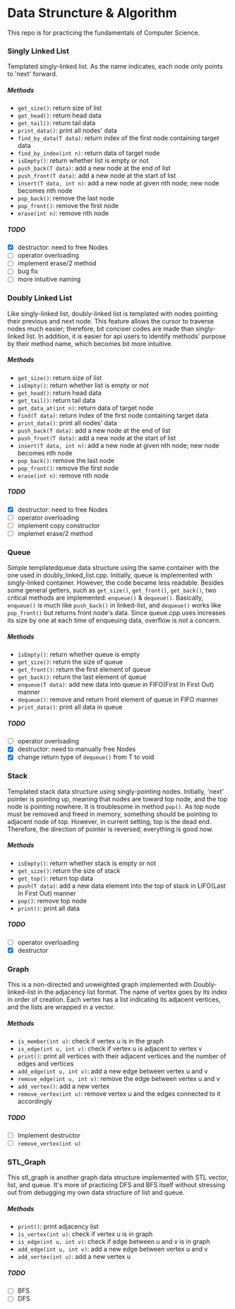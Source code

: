 Data Struncture & Algorithm
===
This repo is for practicing the fundamentals of Computer Science.  
### Singly Linked List
Templated singly-linked list. As the name indicates, each node only points to
'next' forward.
##### Methods
+ `get_size()`: return size of list
+ `get_head()`: return head data
+ `get_tail()`: return tail data
+ `print_data()`: print all nodes' data
+ `find_by_data(T data)`: return index of the first node containing target data
+ `find_by_index(int n)`: return data of target node
+ `isEmpty()`: return whether list is empty or not
+ `push_back(T data)`: add a new node at the end of list
+ `push_front(T data)`: add a new node at the start of list
+ `insert(T data, int n)`: add a new node at given nth node; new node becomes
nth node
+ `pop_back()`: remove the last node
+ `pop_front()`: remove the first node
+ `erase(int n)`: remove nth node
##### TODO
- [x] destructor: need to free Nodes
- [ ] operator overloading  
- [ ] implement erase/2 method
- [ ] bug fix
- [ ] more intuitive naming

### Doubly Linked List
Like singly-linked list, doubly-linked list is templated with nodes pointing
their previous and next node. This feature allows the cursor to traverse nodes
much easier; therefore, bit conciser codes are made than singly-linked list.
In addition, it is easier for api users to identify methods' purpose by
their method name, which becomes bit more intuitive.
##### Methods
+ `get_size()`: return size of list
+ `isEmpty()`: return whether list is empty or not
+ `get_head()`: return head data
+ `get_tail()`: return tail data
+ `get_data_at(int n)`: return data of target node
+ `find(T data)`: return index of the first node containing target data
+ `print_data()`: print all nodes' data
+ `push_back(T data)`: add a new node at the end of list
+ `push_front(T data)`: add a new node at the start of list
+ `insert(T data, int n)`: add a new node at given nth node; new node becomes
nth node
+ `pop_back()`: remove the last node
+ `pop_front()`: remove the first node
+ `erase(int n)`: remove nth node
##### TODO
- [x] destructor: need to free Nodes
- [ ] operator overloading
- [ ] implement copy constructor
- [ ] implemet erase/2 method

### Queue
Simple templatedqueue data structure using the same container with the one
used in doubly_linked_list.cpp. Initially, queue is implemented with
singly-linked container. However, the code became less readable. Besides some
general getters, such as `get_size()`, `get_front()`, `get_back()`, two
critical methods are implemented: `enqueue()` & `dequeue()`. Basically,
`enqueue()` is much like `push_back()` in linked-list, and `dequeue()` works
like `pop_front()` but returns front node's data. Since queue.cpp uses
increases its size by one at each time of enqueuing data, overflow is not a
concern.
##### Methods
+ `isEmpty()`: return whether queue is empty
+ `get_size()`: return the size of queue
+ `get_front()`: return the first element of queue
+ `get_back()`: return the last element of queue
+ `enqueue(T data)`: add new data into queue in FIFO(First In First Out) manner
+ `dequeue()`: remove and return front element of queue in FIFO manner
+ `print_data()`: print all data in queue
##### TODO
- [ ] operator overloading
- [x] destructor: need to manually free Nodes
- [x] change return type of `dequeue()` from T to void

### Stack
Templated stack data structure using singly-pointing nodes. Initially, 'next'
pointer is pointing up, meaning that nodes are toward top node, and the top
node is pointing nowhere. It is troublesome in method `pop()`. As top node
must be removed and freed in memory, something should be pointing to adjacent
node of top. However, in current setting, top is the dead end. Therefore,
the direction of pointer is reversed; everything is good now.
##### Methods
+ `isEmpty()`: return whether stack is empty or not
+ `get_size()`: return the size of stack
+ `get_top()`: return top data
+ `push(T data)`: add a new data element into the top of stack in LIFO(Last
In First Out) manner
+ `pop()`: remove top node
+ `print()`: print all data
##### TODO
- [ ] operator overloading
- [x] destructor

### Graph
This is a non-directed and unweighted graph implemented with
Doubly-linked-list in the adjacency list format. The name of vertex goes by
its index in order of creation. Each vertex has a list indicating its adjacent
vertices, and the lists are wrapped in a vector.
##### Methods
+ `is_member(int u)`: check if vertex u is in the graph
+ `is_edge(int u, int v)`: check if vertex u is adjacent to vertex v
+ `print()`: print all vertices with their adjacent vertices and the number of
edges and vertices
+ `add_edge(int u, int v)`: add a new edge between vertex u and v
+ `remove_edge(int u, int v)`: remove the edge between vertex u and v
+ `add_vertex()`: add a new vertex
+ `remove_vertex(int u)`: remove vertex u and the edges connected to it accordingly
##### TODO
- [ ] Implement destructor
- [ ] `remove_vertex(int u)`

### STL_Graph
This stl_graph is another graph data structure implemented with STL vector,
list, and queue. It's more of practicing DFS and BFS itself without stressing
out from debugging my own data structure of list and queue.
##### Methods
+ `print()`: print adjacency list
+ `is_vertex(int u)`: check if vertex u is in graph
+ `is_edge(int u, int v)`: check if edge between u and v is in graph
+ `add_edge(int u, int v)`: add a new edge between vertex u and v
+ `add_vertex(int u)`: add a new vertex u
##### TODO
- [ ] BFS
- [ ] DFS